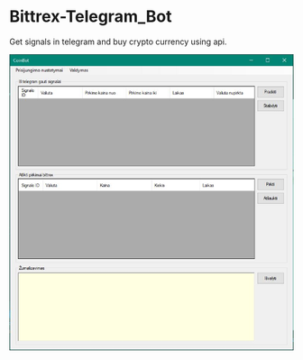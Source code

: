 # Bittrex-Telegram_Bot
Get signals in telegram and buy crypto currency using api.

![Screenshot](example.JPG)
